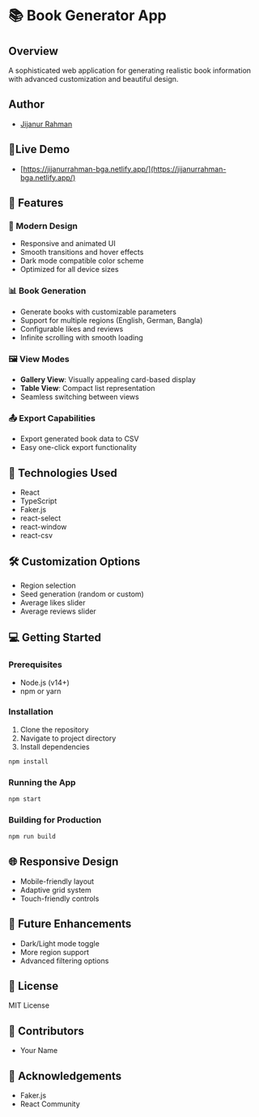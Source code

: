# 📚 Book Generator App

## Overview
A sophisticated web application for generating realistic book information with advanced customization and beautiful design.

## Author
- [Jijanur Rahman](https://jijanurrahman.netlify.app)

## 🔗Live Demo
- [https://jijanurrahman-bga.netlify.app/](https://jijanurrahman-bga.netlify.app/)

## 🌟 Features

### 🎨 Modern Design
- Responsive and animated UI
- Smooth transitions and hover effects
- Dark mode compatible color scheme
- Optimized for all device sizes

### 📊 Book Generation
- Generate books with customizable parameters
- Support for multiple regions (English, German, Bangla)
- Configurable likes and reviews
- Infinite scrolling with smooth loading

### 🖼️ View Modes
- **Gallery View**: Visually appealing card-based display
- **Table View**: Compact list representation
- Seamless switching between views

### 📤 Export Capabilities
- Export generated book data to CSV
- Easy one-click export functionality

## 🚀 Technologies Used
- React
- TypeScript
- Faker.js
- react-select
- react-window
- react-csv

## 🛠️ Customization Options
- Region selection
- Seed generation (random or custom)
- Average likes slider
- Average reviews slider

## 💻 Getting Started

### Prerequisites
- Node.js (v14+)
- npm or yarn

### Installation
1. Clone the repository
2. Navigate to project directory
3. Install dependencies
```bash
npm install
```

### Running the App
```bash
npm start
```

### Building for Production
```bash
npm run build
```

## 🌐 Responsive Design
- Mobile-friendly layout
- Adaptive grid system
- Touch-friendly controls

## 🔮 Future Enhancements
- Dark/Light mode toggle
- More region support
- Advanced filtering options

## 📝 License
MIT License

## 👥 Contributors
- Your Name

## 🙏 Acknowledgements
- Faker.js
- React Community
